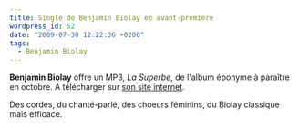 ```yaml
---
title: Single de Benjamin Biolay en avant-première
wordpress_id: 52
date: "2009-07-30 12:22:36 +0200"
tags:
  - Benjamin Biolay
---
```


**Benjamin Biolay** offre un MP3, _La Superbe_, de l'album éponyme à paraître en
octobre. A télécharger sur [son site internet][1].

Des cordes, du chanté-parlé, des choeurs féminins, du Biolay classique mais
efficace.

[1]: https://benjaminbiolay.com/
